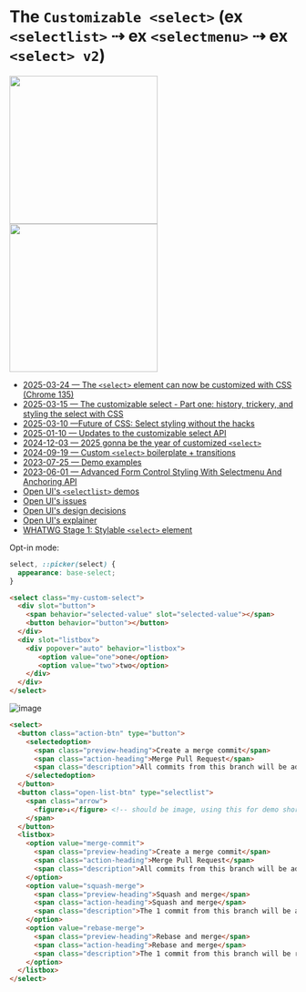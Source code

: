 # The `Customizable <select>` (ex `<selectlist>` ⇢ ex `<selectmenu>` ⇢ ex `<select> v2`)

<img height="260" src="https://github.com/user-attachments/assets/28975bd5-5cbc-464d-8217-7479f271a317" />
<img height="260" src="https://github.com/user-attachments/assets/9554f86c-7868-4db5-9e91-20b642f0bbca" />


- [2025-03-24 — The `<select>` element can now be customized with CSS (Chrome 135)](https://developer.chrome.com/blog/a-customizable-select?hl=en)
- [2025-03-15 — The customizable select - Part one: history, trickery, and styling the select with CSS](https://utilitybend.com/blog/the-customizable-select-part-one-history-trickery-and-styling-the-select-with-css)
- [2025-03-10 —Future of CSS: Select styling without the hacks
](https://dev.to/link2twenty/future-of-css-select-styling-without-the-hacks-38c2)
- [2025-01-10 — Updates to the customizable select API](https://una.im/select-updates/)
- [2024-12-03 — 2025 gonna be the year of customized `<select>`](https://x.com/wesbos/status/1863977220110217250)
- [2024-09-19 — Custom `<select>` boilerplate + transitions](https://nerdy.dev/custom-select-with-transitions-boilerplate)
- [2023-07-25 — Demo examples](https://codepen.io/collection/BNZjPe)
- [2023-06-01 — Advanced Form Control Styling With Selectmenu And Anchoring API](https://www.smashingmagazine.com/2023/06/advanced-form-control-styling-selectmenu-anchoring-api/)
- [Open UI's `<selectlist>` demos](https://microsoftedge.github.io/Demos/selectlist/index.html)
- [Open UI's issues](https://github.com/openui/open-ui/issues?q=is%3Aissue+is%3Aopen+label%3Aselect)
- [Open UI's design decisions](https://open-ui.org/components/selectlist/#design-decisions)
- [Open UI's explainer](https://open-ui.org/components/selectlist)
- [WHATWG Stage 1: Stylable `<select>` element](https://github.com/whatwg/html/issues/9799)

Opt-in mode:

```css
select, ::picker(select) {
  appearance: base-select;
}
```

```html
<select class="my-custom-select">
  <div slot="button">
    <span behavior="selected-value" slot="selected-value"></span>
    <button behavior="button"></button>
  </div>
  <div slot="listbox">
    <div popover="auto" behavior="listbox">
       <option value="one">one</option>
       <option value="two">two</option>
    </div>
  </div>
</select>
```

![image](https://github.com/zedix/awesome-html-css/assets/27975/5fbbd69c-c1fe-4b7b-b165-77023eb6a578)


```html
<select>
  <button class="action-btn" type="button">
    <selectedoption>
      <span class="preview-heading">Create a merge commit</span>
      <span class="action-heading">Merge Pull Request</span>
      <span class="description">All commits from this branch will be added to the base branch via a merge commit.</span>
    </selectedoption>
  </button>
  <button class="open-list-btn" type="selectlist">
    <span class="arrow">
      <figure>↓</figure> <!-- should be image, using this for demo shortcut only -->
    </span>
  </button>
  <listbox>
    <option value="merge-commit">
      <span class="preview-heading">Create a merge commit</span>
      <span class="action-heading">Merge Pull Request</span>
      <span class="description">All commits from this branch will be added to the base branch via a merge commit.</span>
    </option>
    <option value="squash-merge">
      <span class="preview-heading">Squash and merge</span>
      <span class="action-heading">Squash and merge</span>
      <span class="description">The 1 commit from this branch will be added to the base branch.</span>
    </option>
    <option value="rebase-merge">
      <span class="preview-heading">Rebase and merge</span>
      <span class="action-heading">Rebase and merge</span>
      <span class="description">The 1 commit from this branch will be rebased and added to the base branch.</span>
    </option>
  </listbox>
</select>
```
